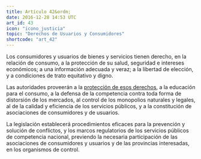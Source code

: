 ```yaml
---
title: Artículo 42&ordm;
date: 2016-12-28 14:53 UTC
art_id: 43
icon: "icono_justicia"
topic: "Derechos de Usuarios y Consumidores"
shortcode: "art_42"
---
```

Los consumidores y usuarios de bienes y servicios tienen derecho, en la relación de consumo, a la protección de su salud, seguridad e intereses económicos; a una información adecuada y veraz; a la libertad de elección, y a condiciones de trato equitativo y digno.

Las autoridades proveerán a la [protección de esos derechos](http://www.consumidor.gov.ar/), a la educación para el consumo, a la defensa de la competencia contra toda forma de distorsión de los mercados, al control de los monopolios naturales y legales, al de la calidad y eficiencia de los servicios públicos, y a la constitución de asociaciones de consumidores y de usuarios.

La legislación establecerá procedimientos eficaces para la prevención y solución de conflictos, y los marcos regulatorios de los servicios públicos de competencia nacional, previendo la necesaria participación de las asociaciones de consumidores y usuarios y de las provincias interesadas, en los organismos de control.
